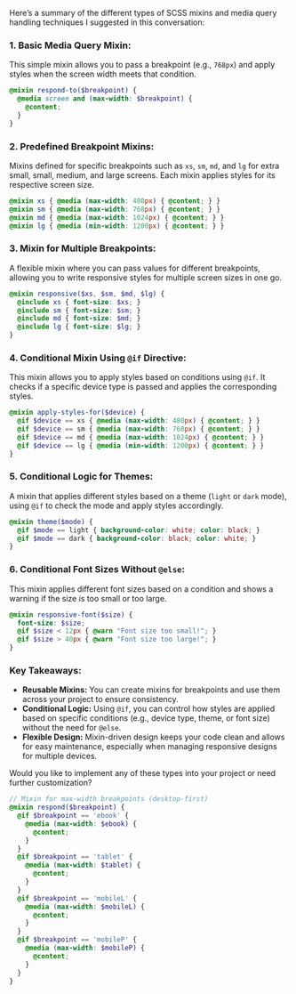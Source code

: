 Here’s a summary of the different types of SCSS mixins and media query handling techniques I suggested in this conversation:

### **1. Basic Media Query Mixin:**
This simple mixin allows you to pass a breakpoint (e.g., `768px`) and apply styles when the screen width meets that condition.
```scss
@mixin respond-to($breakpoint) {
  @media screen and (max-width: $breakpoint) {
    @content;
  }
}
```

### **2. Predefined Breakpoint Mixins:**
Mixins defined for specific breakpoints such as `xs`, `sm`, `md`, and `lg` for extra small, small, medium, and large screens. Each mixin applies styles for its respective screen size.
```scss
@mixin xs { @media (max-width: 480px) { @content; } }
@mixin sm { @media (max-width: 768px) { @content; } }
@mixin md { @media (max-width: 1024px) { @content; } }
@mixin lg { @media (min-width: 1200px) { @content; } }
```

### **3. Mixin for Multiple Breakpoints:**
A flexible mixin where you can pass values for different breakpoints, allowing you to write responsive styles for multiple screen sizes in one go.
```scss
@mixin responsive($xs, $sm, $md, $lg) {
  @include xs { font-size: $xs; }
  @include sm { font-size: $sm; }
  @include md { font-size: $md; }
  @include lg { font-size: $lg; }
}
```

### **4. Conditional Mixin Using `@if` Directive:**
This mixin allows you to apply styles based on conditions using `@if`. It checks if a specific device type is passed and applies the corresponding styles.
```scss
@mixin apply-styles-for($device) {
  @if $device == xs { @media (max-width: 480px) { @content; } }
  @if $device == sm { @media (max-width: 768px) { @content; } }
  @if $device == md { @media (max-width: 1024px) { @content; } }
  @if $device == lg { @media (min-width: 1200px) { @content; } }
}
```

### **5. Conditional Logic for Themes:**
A mixin that applies different styles based on a theme (`light` or `dark` mode), using `@if` to check the mode and apply styles accordingly.
```scss
@mixin theme($mode) {
  @if $mode == light { background-color: white; color: black; }
  @if $mode == dark { background-color: black; color: white; }
}
```

### **6. Conditional Font Sizes Without `@else`:**
This mixin applies different font sizes based on a condition and shows a warning if the size is too small or too large.
```scss
@mixin responsive-font($size) {
  font-size: $size;
  @if $size < 12px { @warn "Font size too small!"; }
  @if $size > 40px { @warn "Font size too large!"; }
}
```

### **Key Takeaways:**
- **Reusable Mixins:** You can create mixins for breakpoints and use them across your project to ensure consistency.
- **Conditional Logic:** Using `@if`, you can control how styles are applied based on specific conditions (e.g., device type, theme, or font size) without the need for `@else`.
- **Flexible Design:** Mixin-driven design keeps your code clean and allows for easy maintenance, especially when managing responsive designs for multiple devices.

Would you like to implement any of these types into your project or need further customization?
```scss
// Mixin for max-width breakpoints (desktop-first)
@mixin respond($breakpoint) {
  @if $breakpoint == 'ebook' {
    @media (max-width: $ebook) {
      @content;
    }
  }
  @if $breakpoint == 'tablet' {
    @media (max-width: $tablet) {
      @content;
    }
  }
  @if $breakpoint == 'mobileL' {
    @media (max-width: $mobileL) {
      @content;
    }
  }
  @if $breakpoint == 'mobileP' {
    @media (max-width: $mobileP) {
      @content;
    }
  }
}
```